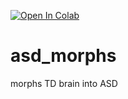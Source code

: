 [![Open In Colab](https://colab.research.google.com/assets/colab-badge.svg)](https://colab.research.google.com/github/Aglinskas/asd_morphs/blob/main/ShowMorphs.ipynb)

# asd_morphs
 morphs TD brain into ASD
 
 
